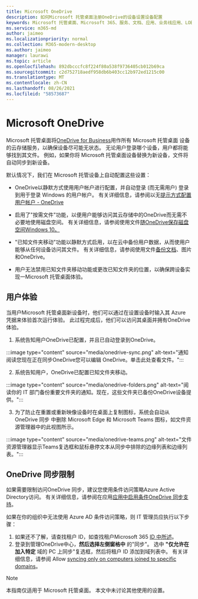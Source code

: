 ```yaml
---
title: Microsoft OneDrive
description: 如何Microsoft 托管桌面注册OneDrive的设备设置设备配置
keywords: Microsoft 托管桌面、Microsoft 365、服务、文档、应用、业务线应用、LOB 应用
ms.service: m365-md
author: jaimeo
ms.localizationpriority: normal
ms.collection: M365-modern-desktop
ms.author: jaimeo
manager: laurawi
ms.topic: article
ms.openlocfilehash: 892dbcccfc8f224f80a538f9736405cb012b69ca
ms.sourcegitcommit: c2d752718aedf958db6b403cc12b972ed1215c00
ms.translationtype: MT
ms.contentlocale: zh-CN
ms.lasthandoff: 08/26/2021
ms.locfileid: "58573687"
---
```

# <a name="microsoft-onedrive"></a>Microsoft OneDrive

Microsoft 托管桌面将[OneDrive for Business](/onedrive/plan-onedrive-enterprise)用作所有 Microsoft 托管桌面 设备的云存储服务，以确保设备尽可能无状态。 无论用户登录哪个设备，用户都将能够找到其文件。 例如，如果你将 Microsoft 托管桌面设备替换为新设备，文件将自动同步到新设备。

默认情况下，我们在 Microsoft 托管设备上自动配置这些设置：

- OneDrive以静默方式使用用户帐户进行配置，并自动登录 (而无需用户) 登录到用于登录 Windows 的用户帐户。 有关详细信息，请参阅以无[提示方式配置用户帐户 - OneDrive](/onedrive/use-silent-account-configuration)

- 启用了"按需文件"功能，以便用户能够访问其云存储中的OneDrive而无需不必要地使用磁盘空间。 有关详细信息，请参阅使用文件[随OneDrive保存磁盘空间Windows 10。](https://support.microsoft.com/office/save-disk-space-with-onedrive-files-on-demand-for-windows-10-0e6860d3-d9f3-4971-b321-7092438fb38e)

- "已知文件夹移动"功能以静默方式启用，以在云中备份用户数据，从而使用户能够从任何设备访问其文件。 有关详细信息，请参阅使用文件[备份文档](https://support.microsoft.com/office/back-up-your-documents-pictures-and-desktop-folders-with-onedrive-d61a7930-a6fb-4b95-b28a-6552e77c3057)、图片和OneDrive。

- 用户无法禁用已知文件夹移动功能或更改已知文件夹的位置，以确保跨设备实现一Microsoft 托管桌面体验。

## <a name="user-experience"></a>用户体验

当用户Microsoft 托管桌面新设备时，他们可以通过在设置设备时输入其 Azure 凭据来体验首次运行体验。 此过程完成后，他们可以访问其桌面并拥有OneDrive体验。

1. 系统告知用户OneDrive已配置，并且已自动登录到OneDrive。

:::image type="content" source="media/onedrive-sync.png" alt-text="通知阅读您现在正在同步OneDrive您可以编辑 OneDrive。单击此处查看文件。":::

2. 系统告知用户，OneDrive已配置已知文件夹移动。

:::image type="content" source="media/onedrive-folders.png" alt-text="阅读你的 IT 部门备份重要文件夹的通知。现在，这些文件夹已备份OneDrive设备提供。":::

3. 为了防止在重置或重新映像设备时在桌面上复制图标，系统会自动从 OneDrive 同步 中删除 Microsoft Edge 和 Microsoft Teams 图标，如文件资源管理器中的此视图所示。

:::image type="content" source="media/onedrive-teams.png" alt-text="文件资源管理器显示Teams复选框和鼠标悬停文本从同步中排除的边缘列表和边缘列表。":::


## <a name="onedrive-sync-restrictions"></a>OneDrive 同步限制

如果需要限制访问OneDrive 同步，建议您使用条件访问策略Azure Active Directory访问。 有关详细信息，请参阅在应用[应用中启用条件OneDrive 同步支持](/onedrive/enable-conditional-access)。

如果在你的组织中无法使用 Azure AD 条件访问策略，则 IT 管理员应执行以下步骤：

1. 如果还不了解，请查找租户 ID，如查找租户Microsoft 365 [ID 中所述](/onedrive/find-your-office-365-tenant-id)。
2. 登录到管理OneDrive中心，**然后选择左侧窗格中** 的"同步"。 选中 **"仅允许在加入特定** 域的 PC 上同步"复选框，然后将租户 ID 添加到域列表中。 有关详细信息，请参阅 Allow [syncing only on computers joined to specific domains](/onedrive/allow-syncing-only-on-specific-domains)。

> [!NOTE]
> 本指南仅适用于 Microsoft 托管桌面。 本文中未讨论其他使用的设置。